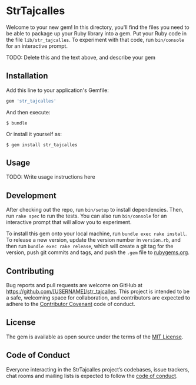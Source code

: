# StrTajcalles

Welcome to your new gem! In this directory, you'll find the files you need to be able to package up your Ruby library into a gem. Put your Ruby code in the file `lib/str_tajcalles`. To experiment with that code, run `bin/console` for an interactive prompt.

TODO: Delete this and the text above, and describe your gem

## Installation

Add this line to your application's Gemfile:

```ruby
gem 'str_tajcalles'
```

And then execute:

    $ bundle

Or install it yourself as:

    $ gem install str_tajcalles

## Usage

TODO: Write usage instructions here

## Development

After checking out the repo, run `bin/setup` to install dependencies. Then, run `rake spec` to run the tests. You can also run `bin/console` for an interactive prompt that will allow you to experiment.

To install this gem onto your local machine, run `bundle exec rake install`. To release a new version, update the version number in `version.rb`, and then run `bundle exec rake release`, which will create a git tag for the version, push git commits and tags, and push the `.gem` file to [rubygems.org](https://rubygems.org).

## Contributing

Bug reports and pull requests are welcome on GitHub at https://github.com/[USERNAME]/str_tajcalles. This project is intended to be a safe, welcoming space for collaboration, and contributors are expected to adhere to the [Contributor Covenant](http://contributor-covenant.org) code of conduct.

## License

The gem is available as open source under the terms of the [MIT License](https://opensource.org/licenses/MIT).

## Code of Conduct

Everyone interacting in the StrTajcalles project’s codebases, issue trackers, chat rooms and mailing lists is expected to follow the [code of conduct](https://github.com/[USERNAME]/str_tajcalles/blob/master/CODE_OF_CONDUCT.md).
